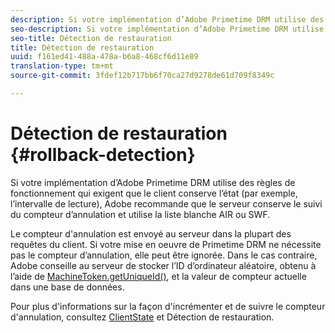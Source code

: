 ```yaml
---
description: Si votre implémentation d’Adobe Primetime DRM utilise des règles de fonctionnement qui exigent que le client conserve l’état (par exemple, l’intervalle de lecture), Adobe recommande que le serveur conserve le suivi du compteur d’annulation et utilise la liste blanche AIR ou SWF.
seo-description: Si votre implémentation d’Adobe Primetime DRM utilise des règles de fonctionnement qui exigent que le client conserve l’état (par exemple, l’intervalle de lecture), Adobe recommande que le serveur conserve le suivi du compteur d’annulation et utilise la liste blanche AIR ou SWF.
seo-title: Détection de restauration
title: Détection de restauration
uuid: f161ed41-488a-478a-b6a8-468cf6d11e89
translation-type: tm+mt
source-git-commit: 3fdef12b717bb6f70ca27d9278de61d709f8349c

---
```



# Détection de restauration {#rollback-detection}

Si votre implémentation d’Adobe Primetime DRM utilise des règles de fonctionnement qui exigent que le client conserve l’état (par exemple, l’intervalle de lecture), Adobe recommande que le serveur conserve le suivi du compteur d’annulation et utilise la liste blanche AIR ou SWF.

Le compteur d&#39;annulation est envoyé au serveur dans la plupart des requêtes du client. Si votre mise en oeuvre de Primetime DRM ne nécessite pas le compteur d’annulation, elle peut être ignorée. Dans le cas contraire, Adobe conseille au serveur de stocker l’ID d’ordinateur aléatoire, obtenu à l’aide de [MachineToken.getUniqueId()](https://help.adobe.com/en_US/primetime/api/drm-apis/server/javadocs-flashaccess-pro/com/adobe/flashaccess/sdk/cert/MachineId.html#getUniqueId()), et la valeur de compteur actuelle dans une base de données.

Pour plus d&#39;informations sur la façon d&#39;incrémenter et de suivre le compteur d&#39;annulation, consultez [ClientState](https://help.adobe.com/en_US/primetime/api/drm-apis/server/javadocs-flashaccess-pro/com/adobe/flashaccess/sdk/protocol/ClientState.html) et Détection de restauration.